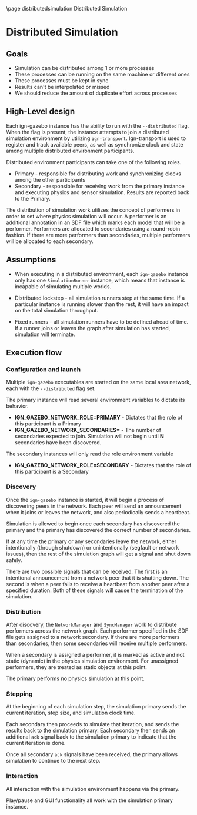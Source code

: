 \page distributedsimulation Distributed Simulation

# Distributed Simulation

## Goals

* Simulation can be distributed among 1 or more processes
* These processes can be running on the same machine or different ones
* These processes must be kept in sync
* Results can't be interpolated or missed
* We should reduce the amount of duplicate effort across processes

## High-Level design

Each ign-gazebo instance has the ability to run with the `--distributed` flag.
When the flag is present, the instance attempts to join a distributed simulation
environment by utilizing `ign-transport`. Ign-transport is used to register and
track available peers, as well as synchronize clock and state among multiple
distributed environment participants.

Distributed environment participants can take one of the following roles.

* Primary - responsible for distributing work and synchronizing clocks among the
            other participants
* Secondary - responsible for receiving work from the primary instance and
              executing physics and sensor simulation.  Results are reported
              back to the Primary.

The distribution of simulation work utilizes the concept of performers in
order to set where physics simulation will occur. A performer is an additional
annotation in an SDF file which marks each model that will be a performer.
Performers are allocated to secondaries using a round-robin fashion. If there
are more performers than secondaries, multiple performers will be allocated to each secondary.

## Assumptions

* When executing in a distributed environment, each `ign-gazebo` instance only
  has one `SimulationRunner` instance, which means that instance is incapable
  of simulating multiple worlds.

* Distributed lockstep - all simulation runners step at the same time. If a
  particular instance is running slower than the rest, it will have an
  impact on the total simulation throughput.

* Fixed runners - all simulation runners have to be defined ahead of time.
  If a runner joins or leaves the graph after simulation has started, simulation
  will terminate.

## Execution flow

### Configuration and launch

Multiple `ign-gazebo` executables are started on the same local area network,
each with the `--distributed` flag set.

The primary instance will read several environment variables to dictate its behavior.

* **IGN_GAZEBO_NETWORK_ROLE=PRIMARY** - Dictates that the role of this
    participant is a Primary
* **IGN_GAZEBO_NETWORK_SECONDARIES=<N>** - The number of secondaries expected
    to join. Simulation will not begin until **N** secondaries have been
    discovered.

The secondary instances will only read the role environment variable

* **IGN_GAZEBO_NETWORK_ROLE=SECONDARY** - Dictates that the role of this
    participant is a Secondary

### Discovery

Once the `ign-gazebo` instance is started, it will begin a process of
discovering peers in the network. Each peer will send an announcement when it
joins or leaves the network, and also periodically sends a heartbeat.

Simulation is allowed to begin once each secondary has discovered the
primary and the primary has discovered the correct number of secondaries.

If at any time the primary or any secondaries leave the network, either
intentionally (through shutdown) or unintentionally (segfault or network
issues), then the rest of the simulation graph will get a signal and shut down
safely.

There are two possible signals that can be received. The first is an intentional
announcement from a network peer that it is shutting down. The second is when
a peer fails to receive a heartbeat from another peer after a specified
duration. Both of these signals will cause the termination of the simulation.

### Distribution

After discovery, the `NetworkManager` and `SyncManager` work to distribute
performers across the network graph. Each performer specified in the SDF file
gets assigned to a network secondary. If there are more performers than
secondaries, then some secondaries will receive multiple performers.

When a secondary is assigned a performer, it is marked as active and not
static (dynamic) in the physics simulation environment. For unassigned
performers, they are treated as static objects at this point.

The primary performs no physics simulation at this point.

### Stepping

At the beginning of each simulation step, the simulation primary sends the
current iteration, step size, and simulation clock time.

Each secondary then proceeds to simulate that iteration, and sends the results
back to the simulation primary.  Each secondary then sends an additional `ack`
signal back to the simulation primary to indicate that the current iteration
is done.

Once all secondary `ack` signals have been received, the primary allows
simulation to continue to the next step.

### Interaction

All interaction with the simulation environment happens via the primary.

Play/pause and GUI functionality all work with the simulation primary instance.
